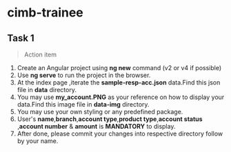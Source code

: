 # cimb-trainee

## Task 1

> Action item
 1. Create an Angular project using **ng new** command (v2 or v4 if possible)
 2. Use **ng serve** to run the project in the browser.
 3. At the index page ,iterate the **sample-resp-acc.json** data.Find this json file in **data** directory.
 4. You may use **my_account.PNG** as your reference on how to display your data.Find this image file in **data-img** directory.
 5. You may use your own styling or any predefined package.
 6. User's **name**,**branch**,**account type**,**product type**,**account status** ,**account number** & **amount** is **MANDATORY** to display.
 7. After done, please commit your changes into respective directory follow by your name.
